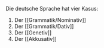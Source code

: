 Die deutsche Sprache hat vier Kasus:
1) Der [[Grammatik/Nominativ]]
2) Der [[Grammatik/Dativ]]
3) Der [[Genetiv]]
4) Der [[Akkusativ]]